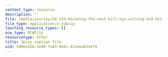 ```yaml
---
content_type: resource
description: ''
file: /media/courses/20-219-becoming-the-next-bill-nye-writing-and-hosting-the-educational-show-january-iap-2015/5d0ee3262e907ad39e6142a4ea81def9_M0ViRrs5bXg.srt
file_type: application/x-subrip
learning_resource_types: []
ocw_type: OCWFile
resourcetype: Other
title: 3play caption file
uid: 5d0ee326-2e90-7ad3-9e61-42a4ea81def9
---
```

